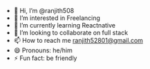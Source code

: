 - 👋 Hi, I’m @ranjith508
- 👀 I’m interested in Freelancing
- 🌱 I’m currently learning Reactnative
- 💞️ I’m looking to collaborate on full stack 
- 📫 How to reach me ranjith52801@gmail.com
- 😄 Pronouns: he/him
- ⚡ Fun fact: be friendly

<!---
ranjith508/ranjith508 is a ✨ special ✨ repository because its `README.md` (this file) appears on your GitHub profile.
You can click the Preview link to take a look at your changes.
--->
